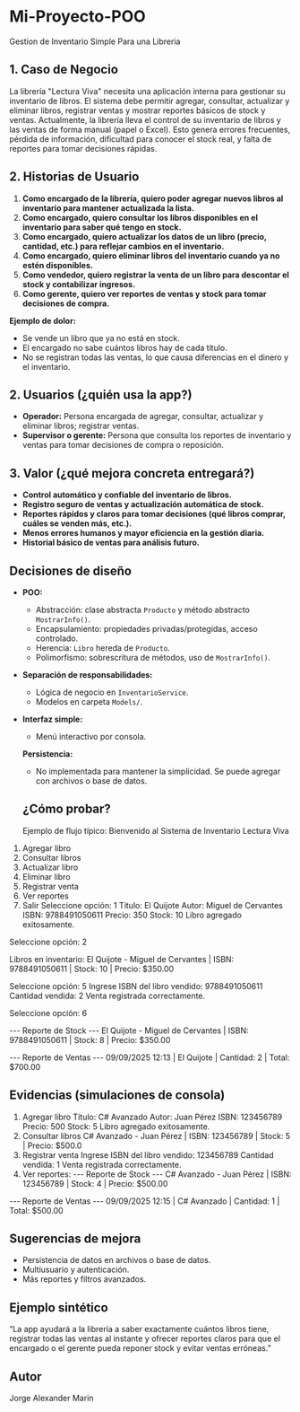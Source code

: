 # Mi-Proyecto-POO
Gestion de Inventario Simple Para una Libreria

## 1. Caso de Negocio
La librería "Lectura Viva" necesita una aplicación interna para gestionar su inventario de libros. El sistema debe permitir agregar, consultar, actualizar y eliminar libros, registrar ventas y mostrar reportes básicos de stock y ventas.
Actualmente, la librería lleva el control de su inventario de libros y las ventas de forma manual (papel o Excel). Esto genera errores frecuentes, pérdida de información, dificultad para conocer el stock real, y falta de reportes para tomar decisiones rápidas.

## 2. Historias de Usuario

1. **Como encargado de la librería, quiero poder agregar nuevos libros al inventario para mantener actualizada la lista.**
2. **Como encargado, quiero consultar los libros disponibles en el inventario para saber qué tengo en stock.**
3. **Como encargado, quiero actualizar los datos de un libro (precio, cantidad, etc.) para reflejar cambios en el inventario.**
4. **Como encargado, quiero eliminar libros del inventario cuando ya no estén disponibles.**
5. **Como vendedor, quiero registrar la venta de un libro para descontar el stock y contabilizar ingresos.**
6. **Como gerente, quiero ver reportes de ventas y stock para tomar decisiones de compra.**

**Ejemplo de dolor:**
- Se vende un libro que ya no está en stock.
- El encargado no sabe cuántos libros hay de cada título.
- No se registran todas las ventas, lo que causa diferencias en el dinero y el inventario.

## 2. Usuarios (¿quién usa la app?)

- **Operador:** Persona encargada de agregar, consultar, actualizar y eliminar libros; registrar ventas.
- **Supervisor o gerente:** Persona que consulta los reportes de inventario y ventas para tomar decisiones de compra o reposición.

## 3. Valor (¿qué mejora concreta entregará?)

- **Control automático y confiable del inventario de libros.**
- **Registro seguro de ventas y actualización automática de stock.**
- **Reportes rápidos y claros para tomar decisiones (qué libros comprar, cuáles se venden más, etc.).**
- **Menos errores humanos y mayor eficiencia en la gestión diaria.**
- **Historial básico de ventas para análisis futuro.**

## Decisiones de diseño

- **POO:**  
  - Abstracción: clase abstracta `Producto` y método abstracto `MostrarInfo()`.
  - Encapsulamiento: propiedades privadas/protegidas, acceso controlado.
  - Herencia: `Libro` hereda de `Producto`.
  - Polimorfismo: sobrescritura de métodos, uso de `MostrarInfo()`.

- **Separación de responsabilidades:**  
  - Lógica de negocio en `InventarioService`.
  - Modelos en carpeta `Models/`.

- **Interfaz simple:**  
  - Menú interactivo por consola.

  **Persistencia:**  
  - No implementada para mantener la simplicidad. Se puede agregar con archivos o base de datos.

  ## ¿Cómo probar?
  Ejemplo de flujo típico:
  Bienvenido al Sistema de Inventario Lectura Viva
1. Agregar libro
2. Consultar libros
3. Actualizar libro
4. Eliminar libro
5. Registrar venta
6. Ver reportes
0. Salir
Seleccione opción: 1
Título: El Quijote
Autor: Miguel de Cervantes
ISBN: 9788491050611
Precio: 350
Stock: 10
Libro agregado exitosamente.

Seleccione opción: 2

Libros en inventario:
El Quijote - Miguel de Cervantes | ISBN: 9788491050611 | Stock: 10 | Precio: $350.00

Seleccione opción: 5
Ingrese ISBN del libro vendido: 9788491050611
Cantidad vendida: 2
Venta registrada correctamente.

Seleccione opción: 6

--- Reporte de Stock ---
El Quijote - Miguel de Cervantes | ISBN: 9788491050611 | Stock: 8 | Precio: $350.00

--- Reporte de Ventas ---
09/09/2025 12:13 | El Quijote | Cantidad: 2 | Total: $700.00

## Evidencias (simulaciones de consola)
1. Agregar libro
Título: C# Avanzado
Autor: Juan Pérez
ISBN: 123456789
Precio: 500
Stock: 5
Libro agregado exitosamente.
2. Consultar libros
C# Avanzado - Juan Pérez | ISBN: 123456789 | Stock: 5 | Precio: $500.0
3. Registrar venta
Ingrese ISBN del libro vendido: 123456789
Cantidad vendida: 1
Venta registrada correctamente.
6. Ver reportes: 
--- Reporte de Stock ---
C# Avanzado - Juan Pérez | ISBN: 123456789 | Stock: 4 | Precio: $500.00

--- Reporte de Ventas ---
09/09/2025 12:15 | C# Avanzado | Cantidad: 1 | Total: $500.00

## Sugerencias de mejora

- Persistencia de datos en archivos o base de datos.
- Multiusuario y autenticación.
- Más reportes y filtros avanzados.

## Ejemplo sintético
“La app ayudará a la librería a saber exactamente cuántos libros tiene, registrar todas las ventas al instante y ofrecer reportes claros para que el 
encargado o el gerente pueda reponer stock y evitar ventas erróneas.”

## Autor

Jorge Alexander Marin
